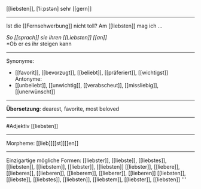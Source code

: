 [[liebsten]], [ˈliːpstən]
sehr [[gern]]

---
Ist die [[Fernsehwerbung]] nicht toll?  Am [[liebsten]] mag ich …  

*So [[sprach]] sie ihren [[Liebsten]] [[an]]*  
*Ob er es ihr steigen kann

---
Synonyme: 
- [[favorit]], [[bevorzugt]], [[beliebt]], [[präferiert]], [[wichtigst]]
Antonyme:
- [[unbeliebt]], [[unwichtig]], [[verabscheut]], [[missliebig]], [[unerwünscht]]

---
**Übersetzung**: 
dearest, favorite, most beloved

---
#Adjektiv [[liebsten]]

---
Morpheme:
[[lieb]][[st]][[en]]

---
Einzigartige mögliche Formen:
[[liebster]], [[liebste]], [[liebstes]], [[liebsten]], [[liebstem]], [[liebster]], [[liebsten]]
[[liebster]], [[liebere]], [[lieberes]], [[lieberen]], [[lieberem]], [[lieberer]], [[lieberen]]
[[liebsten]], [[liebste]], [[liebstes]], [[liebsten]], [[liebstem]], [[liebster]], [[liebsten]]
'''